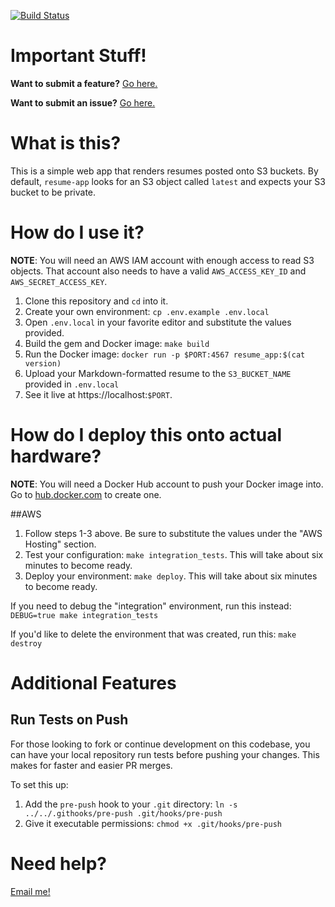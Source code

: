 [![Build Status](https://travis-ci.org/carlosonunez/resume-app.svg?branch=master)](https://travis-ci.org/carlosonunez/resume-app)

Important Stuff!
================

**Want to submit a feature?** [Go here.](https://github.com/carlosonunez/resume-app/issues/new?labels=feature&title=[Feature]&template=feature_request_template.md)

**Want to submit an issue?** [Go here.](https://github.com/carlosonunez/resume-app/issues/new?labels=bug&title=[Bug]&template=issue_template.md)

What is this?
=============

This is a simple web app that renders resumes posted onto S3 buckets.
By default, `resume-app` looks for an S3 object called
`latest` and expects your S3 bucket to be private.

How do I use it?
===============

**NOTE**: You will need an AWS IAM account with enough access to read S3 objects.
That account also needs to have a valid `AWS_ACCESS_KEY_ID` and 
`AWS_SECRET_ACCESS_KEY`.

1. Clone this repository and `cd` into it.
2. Create your own environment: `cp .env.example .env.local`
3. Open `.env.local` in your favorite editor and substitute the values provided.
4. Build the gem and Docker image: `make build`
5. Run the Docker image: `docker run -p $PORT:4567 resume_app:$(cat version)`
6. Upload your Markdown-formatted resume to the `S3_BUCKET_NAME` provided in `.env.local`
7. See it live at https://localhost:`$PORT`.

How do I deploy this onto actual hardware?
===========================================

**NOTE**: You will need a Docker Hub account to push your Docker image into.
Go to [hub.docker.com](https://hub.docker.com) to create one.

##AWS

1. Follow steps 1-3 above. Be sure to substitute the values under the "AWS Hosting" section.
2. Test your configuration: `make integration_tests`. This will take about six minutes to become ready.
3. Deploy your environment: `make deploy`. This will take about six minutes to become ready.

If you need to debug the "integration" environment, run this instead: `DEBUG=true make integration_tests`

If you'd like to delete the environment that was created, run this: `make destroy`


Additional Features
===================

Run Tests on Push
------------------

For those looking to fork or continue development on this codebase, you can have your local repository
run tests before pushing your changes. This makes for faster and easier PR merges.

To set this up:

1. Add the `pre-push` hook to your `.git` directory: `ln -s ../../.githooks/pre-push .git/hooks/pre-push`
2. Give it executable permissions: `chmod +x .git/hooks/pre-push`

Need help?
==========

[Email me!](mailto:dev@carlosnunez.me)
